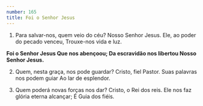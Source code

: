 ```yaml
---
number: 165
title: Foi o Senhor Jesus
---
```


1. Para salvar-nos, quem veio do céu?
  Nosso Senhor Jesus.
  Ele, ao poder do pecado venceu,
  Trouxe-nos vida e luz.

  __Foi o Senhor Jesus
  Que nos abençoou;
  Da escravidão nos libertou
  Nosso Senhor Jesus.__

2. Quem, nesta graça, nos pode guardar?
  Cristo, fiel Pastor.
  Suas palavras nos podem guiar
  Ao lar de esplendor.

3. Quem poderá novas forças nos dar?
  Cristo, o Rei dos reis.
  Ele nos faz glória eterna alcançar;
  É Guia dos fiéis.

